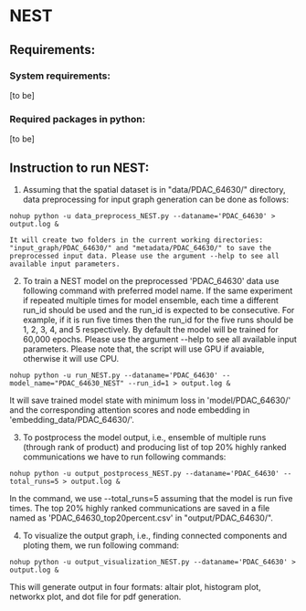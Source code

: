 
# NEST
## Requirements:
###   System requirements: 
[to be]
###   Required packages in python: 
[to be]
  
## Instruction to run NEST:
   
1. Assuming that the spatial dataset is in "data/PDAC_64630/" directory, data preprocessing for input graph generation can be done as follows:  

``nohup python -u data_preprocess_NEST.py --dataname='PDAC_64630' > output.log & ``

    It will create two folders in the current working directories: "input_graph/PDAC_64630/" and "metadata/PDAC_64630/" to save the preprocessed input data. Please use the argument --help to see all available input parameters.  

2. To train a NEST model on the preprocessed 'PDAC_64630' data use following command with preferred model name. If the same experiment if repeated multiple times for model ensemble, each time a different run_id should be used and the run_id is expected to be consecutive. For example, if it is run five times then the run_id for the five runs should be 1, 2, 3, 4, and 5 respectively. By default the model will be trained for 60,000 epochs. Please use the argument --help to see all available input parameters. Please note that, the script will use GPU if avaiable, otherwise it will use CPU. 

``nohup python -u run_NEST.py --dataname='PDAC_64630' --model_name="PDAC_64630_NEST" --run_id=1 > output.log & ``

  It will save trained model state with minimum loss in 'model/PDAC_64630/' and the corresponding attention scores and node embedding in 'embedding_data/PDAC_64630/'.   

3. To postprocess the model output, i.e., ensemble of multiple runs (through rank of product) and producing list of top 20% highly ranked communications we have to run following commands:

``nohup python -u output_postprocess_NEST.py --dataname='PDAC_64630' --total_runs=5 > output.log & ``

  In the command, we use --total_runs=5 assuming that the model is run five times. The top 20% highly ranked communications are saved in a file named as 'PDAC_64630_top20percent.csv' in "output/PDAC_64630/".  

4. To visualize the output graph, i.e., finding connected components and ploting them, we run following command:

``nohup python -u output_visualization_NEST.py --dataname='PDAC_64630' > output.log & ``

  This will generate output in four formats: altair plot, histogram plot, networkx plot, and dot file for pdf generation. 
